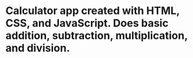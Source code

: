 # Calculator app created with HTML, CSS, and JavaScript. Does basic addition, subtraction, multiplication, and division. 
